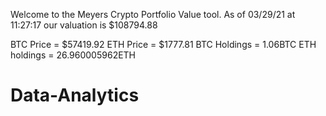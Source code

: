 Welcome to the Meyers Crypto Portfolio Value tool. 
As of 03/29/21 at 11:27:17 our valuation is $108794.88 

BTC Price = $57419.92
 ETH Price = $1777.81
BTC Holdings = 1.06BTC
 ETH holdings = 26.960005962ETH 
# Data-Analytics
